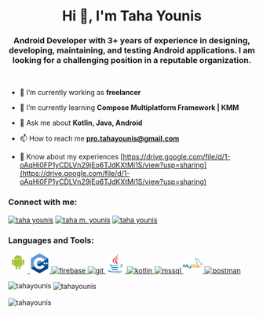 <h1 align="center">Hi 👋, I'm Taha Younis</h1>
<h3 align="center">Android Developer with 3+ years of experience in designing, developing, maintaining, and testing Android applications. I am looking for a challenging position in a reputable organization.</h3>

<p align="left"> <a href="https://twitter.com/" target="blank"><img src="https://img.shields.io/twitter/follow/?logo=twitter&style=for-the-badge" alt="" /></a> </p>

- 🔭 I’m currently working as **freelancer**

- 🌱 I’m currently learning **Compose Multiplatform Framework | KMM**

- 💬 Ask me about **Kotlin, Java, Android**

- 📫 How to reach me **pro.tahayounis@gmail.com**

- 📄 Know about my experiences [https://drive.google.com/file/d/1-oAqHi0FP1yCDLVn29jEo6TJdKXtMi1S/view?usp=sharing](https://drive.google.com/file/d/1-oAqHi0FP1yCDLVn29jEo6TJdKXtMi1S/view?usp=sharing)

<h3 align="left">Connect with me:</h3>
<p align="left">
<a href="https://linkedin.com/in/taha younis" target="blank"><img align="center" src="https://raw.githubusercontent.com/rahuldkjain/github-profile-readme-generator/master/src/images/icons/Social/linked-in-alt.svg" alt="taha younis" height="30" width="40" /></a>
<a href="https://fb.com/taha m. younis" target="blank"><img align="center" src="https://raw.githubusercontent.com/rahuldkjain/github-profile-readme-generator/master/src/images/icons/Social/facebook.svg" alt="taha m. younis" height="30" width="40" /></a>
<a href="https://www.youtube.com/c/taha younis" target="blank"><img align="center" src="https://raw.githubusercontent.com/rahuldkjain/github-profile-readme-generator/master/src/images/icons/Social/youtube.svg" alt="taha younis" height="30" width="40" /></a>
</p>

<h3 align="left">Languages and Tools:</h3>
<p align="left"> <a href="https://developer.android.com" target="_blank" rel="noreferrer"> <img src="https://raw.githubusercontent.com/devicons/devicon/master/icons/android/android-original-wordmark.svg" alt="android" width="40" height="40"/> </a> <a href="https://www.w3schools.com/cpp/" target="_blank" rel="noreferrer"> <img src="https://raw.githubusercontent.com/devicons/devicon/master/icons/cplusplus/cplusplus-original.svg" alt="cplusplus" width="40" height="40"/> </a> <a href="https://firebase.google.com/" target="_blank" rel="noreferrer"> <img src="https://www.vectorlogo.zone/logos/firebase/firebase-icon.svg" alt="firebase" width="40" height="40"/> </a> <a href="https://git-scm.com/" target="_blank" rel="noreferrer"> <img src="https://www.vectorlogo.zone/logos/git-scm/git-scm-icon.svg" alt="git" width="40" height="40"/> </a> <a href="https://www.java.com" target="_blank" rel="noreferrer"> <img src="https://raw.githubusercontent.com/devicons/devicon/master/icons/java/java-original.svg" alt="java" width="40" height="40"/> </a> <a href="https://kotlinlang.org" target="_blank" rel="noreferrer"> <img src="https://www.vectorlogo.zone/logos/kotlinlang/kotlinlang-icon.svg" alt="kotlin" width="40" height="40"/> </a> <a href="https://www.microsoft.com/en-us/sql-server" target="_blank" rel="noreferrer"> <img src="https://www.svgrepo.com/show/303229/microsoft-sql-server-logo.svg" alt="mssql" width="40" height="40"/> </a> <a href="https://www.mysql.com/" target="_blank" rel="noreferrer"> <img src="https://raw.githubusercontent.com/devicons/devicon/master/icons/mysql/mysql-original-wordmark.svg" alt="mysql" width="40" height="40"/> </a> <a href="https://postman.com" target="_blank" rel="noreferrer"> <img src="https://www.vectorlogo.zone/logos/getpostman/getpostman-icon.svg" alt="postman" width="40" height="40"/> </a> </p>

<p><img align="left" src="https://github-readme-stats.vercel.app/api/top-langs?username=tahayounis&show_icons=true&locale=en&layout=compact" alt="tahayounis" /></p>

<p>&nbsp;<img align="center" src="https://github-readme-stats.vercel.app/api?username=tahayounis&show_icons=true&locale=en" alt="tahayounis" /></p>

<p><img align="center" src="https://github-readme-streak-stats.herokuapp.com/?user=tahayounis&" alt="tahayounis" /></p>
